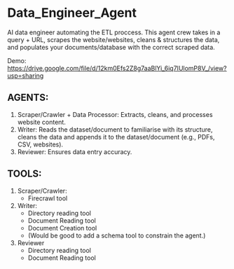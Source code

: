 # Data_Engineer_Agent
AI data engineer automating the ETL proccess.
This agent crew takes in a query + URL, scrapes the website/websites, cleans & structures the data, and populates your documents/database with the correct scraped data.

Demo: https://drive.google.com/file/d/12km0Efs2Z8g7aaBlYi_6iq7IUlomP8V_/view?usp=sharing

## AGENTS:
1. Scraper/Crawler + Data Processor: Extracts, cleans, and processes website content.
2. Writer: Reads the dataset/document to familiarise with its structure, cleans the data and appends it to the dataset/document (e.g., PDFs, CSV, websites).
4. Reviewer: Ensures data entry accuracy.

## TOOLS:
1. Scraper/Crawler:
   - Firecrawl tool
2. Writer:
   - Directory reading tool
   - Document Reading tool
   - Document Creation tool
   - (Would be good to add a schema tool to constrain the agent.)
3. Reviewer
   - Directory reading tool
   - Document Reading tool
